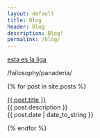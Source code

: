 ```yaml
---
layout: default
title: Blog
header: Blog
description: Blog!
permalink: /blog/
---
```


<a href="/panaderia/">esta es la liga </a>

/failosophy/panaderia/

{% for post in site.posts %}
  <p><a href="{{ post.permalink }}">{{ post.title }}</a><br>
  {{ post.description }}<br>
   {{ post.date | date_to_string }}</p>
{% endfor %}



